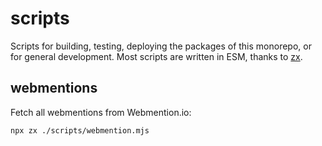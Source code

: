 # scripts

Scripts for building, testing, deploying the packages of this monorepo, or for general development. Most scripts are written in ESM, thanks to [zx](https://github.com/google/zx).

## webmentions

Fetch all webmentions from Webmention.io:

```sh
npx zx ./scripts/webmention.mjs
```
